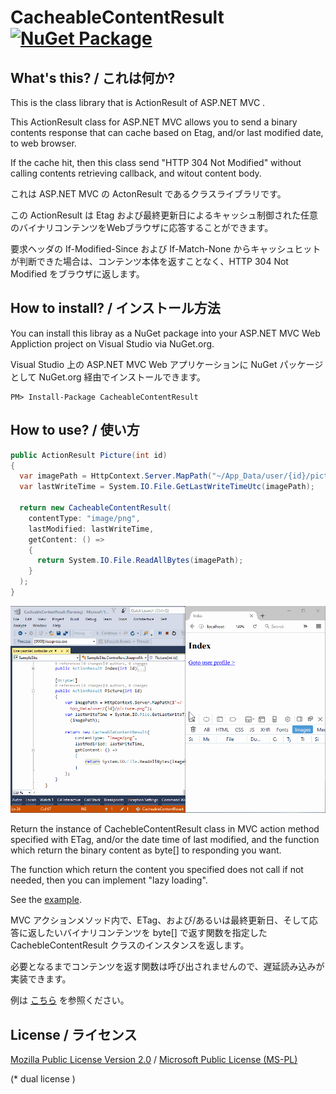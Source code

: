 CacheableContentResult [![NuGet Package](https://img.shields.io/nuget/v/CacheableContentResult.svg)](https://www.nuget.org/packages/CacheableContentResult/)
======================

## What's this? / これは何か?

This is the class library that is ActionResult of ASP.NET MVC .

This ActionResult class for ASP.NET MVC allows you to send a binary contents response that can cache based on Etag, and/or last modified date, to web browser. 

If the cache hit, then this class send "HTTP 304 Not Modified" without calling contents retrieving callback, and witout content body.

これは ASP.NET MVC の ActonResult であるクラスライブラリです。

この ActionResult は Etag および最終更新日によるキャッシュ制御された任意のバイナリコンテンツをWebブラウザに応答することができます。

要求ヘッダの If-Modified-Since および If-Match-None からキャッシュヒットが判断できた場合は、コンテンツ本体を返すことなく、HTTP 304 Not Modified をブラウザに返します。

## How to install? / インストール方法

You can install this libray as a NuGet package into your ASP.NET MVC Web Appliction project on Visual Studio via NuGet.org.

Visual Studio 上の ASP.NET MVC Web アプリケーションに NuGet パッケージとして NuGet.org 経由でインストールできます。

```
PM> Install-Package CacheableContentResult
```

## How to use? / 使い方

```csharp
public ActionResult Picture(int id)
{
  var imagePath = HttpContext.Server.MapPath("~/App_Data/user/{id}/picture.png");
  var lastWriteTime = System.IO.File.GetLastWriteTimeUtc(imagePath);

  return new CacheableContentResult(
    contentType: "image/png",
    lastModified: lastWriteTime,
    getContent: () =>
    {
      return System.IO.File.ReadAllBytes(imagePath);
    }
  );
}
```

![movie](./.asset/movie001.gif)

Return the instance of CachebleContentResult class in MVC action method specified with ETag, and/or the date time of last modified, and the function which return the binary content as byte[] to responding you want.

The function which return the content you specified does not call if not needed, then you can implement "lazy loading".

See the [example](https://github.com/jsakamoto/CacheableContentResult/blob/master/SampleSite/Controllers/UserprofileCOntroller.cs#L21).

MVC アクションメソッド内で、ETag、および/あるいは最終更新日、そして応答に返したいバイナリコンテンツを byte[] で返す関数を指定した CachebleContentResult クラスのインスタンスを返します。

必要となるまでコンテンツを返す関数は呼び出されませんので、遅延読み込みが実装できます。

例は [こちら](https://github.com/jsakamoto/CacheableContentResult/blob/master/SampleSite/Controllers/UserprofileCOntroller.cs#L21) を参照ください。

## License / ライセンス

[Mozilla Public License Version 2.0](LICENSE) / [Microsoft Public License (MS-PL)](https://opensource.org/licenses/MS-PL)

(* dual license )



